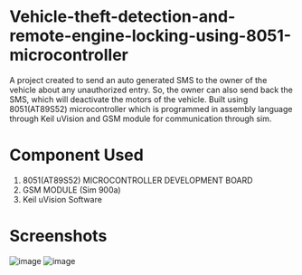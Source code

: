 # Vehicle-theft-detection-and-remote-engine-locking-using-8051-microcontroller
A project created to send an auto generated SMS to the owner of the vehicle about any unauthorized entry. So, the owner can also send back the SMS, which will deactivate the motors of the vehicle.
Built using 8051(AT89S52) microcontroller which is programmed in assembly language through Keil uVision and GSM module for communication through sim.
# Component Used
1. 8051(AT89S52) MICROCONTROLLER DEVELOPMENT BOARD
2. GSM MODULE (Sim 900a)
3. Keil uVision Software
# Screenshots
![image](https://user-images.githubusercontent.com/79404399/126319743-880c9e85-1a48-4119-8546-3ea2a93e21c5.png)
![image](https://user-images.githubusercontent.com/79404399/126320024-d6b161e5-8a2d-4e47-b3c9-37da07775700.png)

